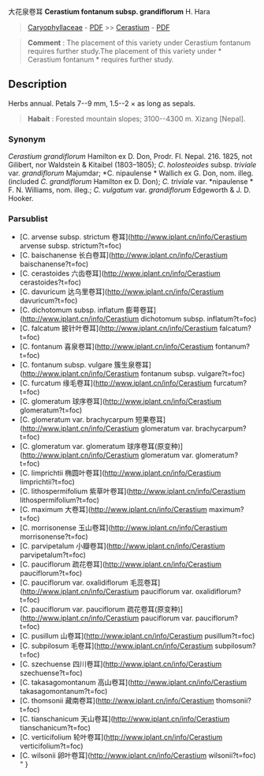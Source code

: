大花泉卷耳 **Cerastium fontanum subsp. grandiflorum** H. Hara

> [Caryophyllaceae](http://www.iplant.cn/info/Caryophyllaceae?t=foc) - [PDF](http://www.iplant.cn/foc/pdf/Caryophyllaceae.pdf) >> [Cerastium](http://www.iplant.cn/info/Cerastium?t=foc) - [PDF](http://www.iplant.cn/foc/pdf/Cerastium.pdf)


> **Comment** : 
> The placement of this variety under Cerastium fontanum requires further study.The placement of this variety under * Cerastium fontanum * requires further study.

## Description

Herbs annual. Petals 7--9 mm, 1.5--2 × as long as sepals.


> **Habait** : 
> Forested mountain slopes; 3100--4300 m. Xizang [Nepal].

### Synonym
*Cerastium grandiflorum* Hamilton ex D. Don, Prodr. Fl. Nepal. 216. 1825, not Gilibert, nor Waldstein & Kitaibel (1803–1805); *C. holosteoides* subsp. *triviale* var. *grandiflorum* Majumdar; *C. nipaulense * Wallich ex G. Don, nom. illeg. (included *C. grandiflorum* Hamilton ex D. Don); *C. triviale* var. *nipaulense * F. N. Williams, nom. illeg.; *C. vulgatum* var. *grandiflorum* Edgeworth & J. D. Hooker.



### Parsublist

* [C.  arvense subsp. strictum  卷耳](http://www.iplant.cn/info/Cerastium arvense subsp. strictum?t=foc)
* [C.  baischanense  长白卷耳](http://www.iplant.cn/info/Cerastium baischanense?t=foc)
* [C.  cerastoides  六齿卷耳](http://www.iplant.cn/info/Cerastium cerastoides?t=foc)
* [C.  davuricum  达乌里卷耳](http://www.iplant.cn/info/Cerastium davuricum?t=foc)
* [C.  dichotomum subsp. inflatum  膨萼卷耳](http://www.iplant.cn/info/Cerastium dichotomum subsp. inflatum?t=foc)
* [C.  falcatum  披针叶卷耳](http://www.iplant.cn/info/Cerastium falcatum?t=foc)
* [C.  fontanum  喜泉卷耳](http://www.iplant.cn/info/Cerastium fontanum?t=foc)
* [C.  fontanum subsp. vulgare  簇生泉卷耳](http://www.iplant.cn/info/Cerastium fontanum subsp. vulgare?t=foc)
* [C.  furcatum  缘毛卷耳](http://www.iplant.cn/info/Cerastium furcatum?t=foc)
* [C.  glomeratum  球序卷耳](http://www.iplant.cn/info/Cerastium glomeratum?t=foc)
* [C.  glomeratum var. brachycarpum  短果卷耳](http://www.iplant.cn/info/Cerastium glomeratum var. brachycarpum?t=foc)
* [C.  glomeratum var. glomeratum  球序卷耳(原变种)](http://www.iplant.cn/info/Cerastium glomeratum var. glomeratum?t=foc)
* [C.  limprichtii  椭圆叶卷耳](http://www.iplant.cn/info/Cerastium limprichtii?t=foc)
* [C.  lithospermifolium  紫草叶卷耳](http://www.iplant.cn/info/Cerastium lithospermifolium?t=foc)
* [C.  maximum  大卷耳](http://www.iplant.cn/info/Cerastium maximum?t=foc)
* [C.  morrisonense  玉山卷耳](http://www.iplant.cn/info/Cerastium morrisonense?t=foc)
* [C.  parvipetalum  小瓣卷耳](http://www.iplant.cn/info/Cerastium parvipetalum?t=foc)
* [C.  pauciflorum  疏花卷耳](http://www.iplant.cn/info/Cerastium pauciflorum?t=foc)
* [C.  pauciflorum var. oxalidiflorum  毛蕊卷耳](http://www.iplant.cn/info/Cerastium pauciflorum var. oxalidiflorum?t=foc)
* [C.  pauciflorum var. pauciflorum  疏花卷耳(原变种)](http://www.iplant.cn/info/Cerastium pauciflorum var. pauciflorum?t=foc)
* [C.  pusillum  山卷耳](http://www.iplant.cn/info/Cerastium pusillum?t=foc)
* [C.  subpilosum  毛卷耳](http://www.iplant.cn/info/Cerastium subpilosum?t=foc)
* [C.  szechuense  四川卷耳](http://www.iplant.cn/info/Cerastium szechuense?t=foc)
* [C.  takasagomontanum  高山卷耳](http://www.iplant.cn/info/Cerastium takasagomontanum?t=foc)
* [C.  thomsonii  藏南卷耳](http://www.iplant.cn/info/Cerastium thomsonii?t=foc)
* [C.  tianschanicum  天山卷耳](http://www.iplant.cn/info/Cerastium tianschanicum?t=foc)
* [C.  verticifolium  轮叶卷耳](http://www.iplant.cn/info/Cerastium verticifolium?t=foc)
* [C.  wilsonii  卵叶卷耳](http://www.iplant.cn/info/Cerastium wilsonii?t=foc)
"
}